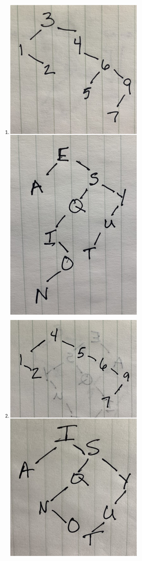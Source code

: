 1.  ![numbers](numbers.jpg)
    ![letters](letters.jpg)

2.  ![numbers after removing root node](numbersRemove.jpg)
    ![letters after removing root node](lettersRemove.jpg)